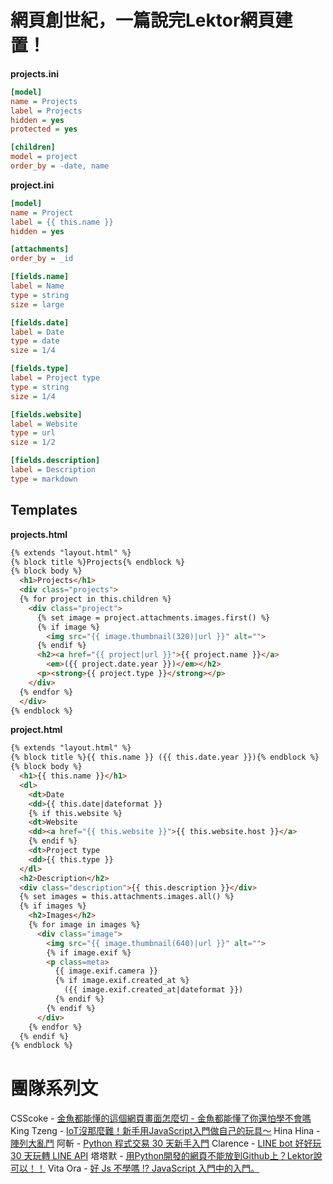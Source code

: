 # 網頁創世紀，一篇說完Lektor網頁建置！

**projects.ini**

```ini
[model]
name = Projects
label = Projects
hidden = yes
protected = yes

[children]
model = project
order_by = -date, name
```

**project.ini**
```ini
[model]
name = Project
label = {{ this.name }}
hidden = yes

[attachments]
order_by = _id

[fields.name]
label = Name
type = string
size = large

[fields.date]
label = Date
type = date
size = 1/4

[fields.type]
label = Project type
type = string
size = 1/4

[fields.website]
label = Website
type = url
size = 1/2

[fields.description]
label = Description
type = markdown
```

## Templates

**projects.html**

```html
{% extends "layout.html" %}
{% block title %}Projects{% endblock %}
{% block body %}
  <h1>Projects</h1>
  <div class="projects">
  {% for project in this.children %}
    <div class="project">
      {% set image = project.attachments.images.first() %}
      {% if image %}
        <img src="{{ image.thumbnail(320)|url }}" alt="">
      {% endif %}
      <h2><a href="{{ project|url }}">{{ project.name }}</a>
        <em>({{ project.date.year }})</em></h2>
      <p><strong>{{ project.type }}</strong></p>
    </div>
  {% endfor %}
  </div>
{% endblock %}
```

**project.html**

```html
{% extends "layout.html" %}
{% block title %}{{ this.name }} ({{ this.date.year }}){% endblock %}
{% block body %}
  <h1>{{ this.name }}</h1>
  <dl>
    <dt>Date
    <dd>{{ this.date|dateformat }}
    {% if this.website %}
    <dt>Website
    <dd><a href="{{ this.website }}">{{ this.website.host }}</a>
    {% endif %}
    <dt>Project type
    <dd>{{ this.type }}
  </dl>
  <h2>Description</h2>
  <div class="description">{{ this.description }}</div>
  {% set images = this.attachments.images.all() %}
  {% if images %}
    <h2>Images</h2>
    {% for image in images %}
      <div class="image">
        <img src="{{ image.thumbnail(640)|url }}" alt="">
        {% if image.exif %}
        <p class=meta>
          {{ image.exif.camera }}
          {% if image.exif.created_at %}
            ({{ image.exif.created_at|dateformat }})
          {% endif %}
        {% endif %}
      </div>
    {% endfor %}
  {% endif %}
{% endblock %}
```

# 團隊系列文

CSScoke - [金魚都能懂的這個網頁畫面怎麼切 - 金魚都能懂了你還怕學不會嗎](https://ithelp.ithome.com.tw/users/20112550/ironman/2623)
King Tzeng - [IoT沒那麼難！新手用JavaScript入門做自己的玩具～](https://ithelp.ithome.com.tw/users/20103130/ironman/2125)
Hina Hina - [陣列大亂鬥](https://ithelp.ithome.com.tw/users/20120000/ironman/2256) 
阿斬 - [Python 程式交易 30 天新手入門](https://ithelp.ithome.com.tw/users/20120536/ironman/2571)
Clarence - [LINE bot 好好玩 30 天玩轉 LINE API](https://ithelp.ithome.com.tw/users/20117701/ironman/2634)
塔塔默 - [用Python開發的網頁不能放到Github上？Lektor說可以！！](https://ithelp.ithome.com.tw/users/20112552/ironman/2735)
Vita Ora - [好 Js 不學嗎 !? JavaScript 入門中的入門。](https://ithelp.ithome.com.tw/users/20112656/ironman/2782)

